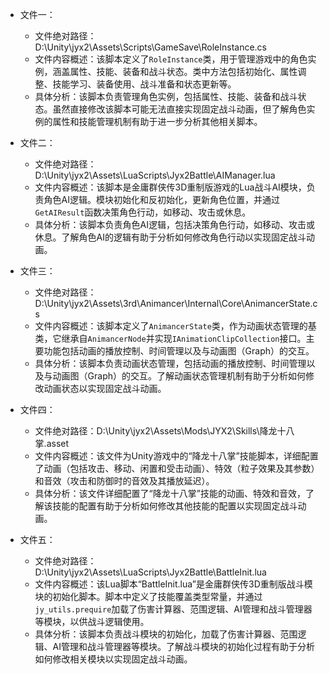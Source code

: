 * 文件一：
    * 文件绝对路径：D:\Unity\jyx2\Assets\Scripts\GameSave\RoleInstance.cs
    * 文件内容概述：该脚本定义了`RoleInstance`类，用于管理游戏中的角色实例，涵盖属性、技能、装备和战斗状态。类中方法包括初始化、属性调整、技能学习、装备使用、战斗准备和状态更新等。
    * 具体分析：该脚本负责管理角色实例，包括属性、技能、装备和战斗状态。虽然直接修改该脚本可能无法直接实现固定战斗动画，但了解角色实例的属性和技能管理机制有助于进一步分析其他相关脚本。

* 文件二：
    * 文件绝对路径：D:\Unity\jyx2\Assets\LuaScripts\Jyx2Battle\AIManager.lua
    * 文件内容概述：该脚本是金庸群侠传3D重制版游戏的Lua战斗AI模块，负责角色AI逻辑。模块初始化和反初始化，更新角色位置，并通过`GetAIResult`函数决策角色行动，如移动、攻击或休息。
    * 具体分析：该脚本负责角色AI逻辑，包括决策角色行动，如移动、攻击或休息。了解角色AI的逻辑有助于分析如何修改角色行动以实现固定战斗动画。

* 文件三：
    * 文件绝对路径：D:\Unity\jyx2\Assets\3rd\Animancer\Internal\Core\AnimancerState.cs
    * 文件内容概述：该脚本定义了`AnimancerState`类，作为动画状态管理的基类，它继承自`AnimancerNode`并实现`IAnimationClipCollection`接口。主要功能包括动画的播放控制、时间管理以及与动画图（Graph）的交互。
    * 具体分析：该脚本负责动画状态管理，包括动画的播放控制、时间管理以及与动画图（Graph）的交互。了解动画状态管理机制有助于分析如何修改动画状态以实现固定战斗动画。

* 文件四：
    * 文件绝对路径：D:\Unity\jyx2\Assets\Mods\JYX2\Skills\降龙十八掌.asset
    * 文件内容概述：该文件为Unity游戏中的“降龙十八掌”技能脚本，详细配置了动画（包括攻击、移动、闲置和受击动画）、特效（粒子效果及其参数）和音效（攻击和防御时的音效及其播放延迟）。
    * 具体分析：该文件详细配置了“降龙十八掌”技能的动画、特效和音效，了解该技能的配置有助于分析如何修改其他技能的配置以实现固定战斗动画。

* 文件五：
    * 文件绝对路径：D:\Unity\jyx2\Assets\LuaScripts\Jyx2Battle\BattleInit.lua
    * 文件内容概述：该Lua脚本“BattleInit.lua”是金庸群侠传3D重制版战斗模块的初始化脚本。脚本中定义了技能覆盖类型常量，并通过`jy_utils.prequire`加载了伤害计算器、范围逻辑、AI管理和战斗管理器等模块，以供战斗逻辑使用。
    * 具体分析：该脚本负责战斗模块的初始化，加载了伤害计算器、范围逻辑、AI管理和战斗管理器等模块。了解战斗模块的初始化过程有助于分析如何修改相关模块以实现固定战斗动画。